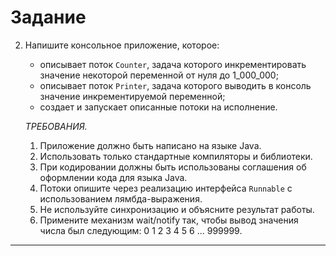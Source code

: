 # Задание
2. Напишите консольное приложение, которое:
   - описывает поток `Counter`, задача которого инкрементировать значение
   некоторой переменной от нуля до 1_000_000;
   - описывает поток `Printer`, задача которого выводить в консоль значение
   инкрементируемой переменной;
   - создает и запускает описанные потоки на исполнение.
   
   _ТРЕБОВАНИЯ._
   1. Приложение должно быть написано на языке Java.
   2. Использовать только стандартные компиляторы и библиотеки.
   3. При кодировании должны быть использованы соглашения об
   оформлении кода для языка Java.
   4. Потоки опишите через реализацию интерфейса `Runnable` с
   использованием лямбда-выражения.
   5. Не используйте синхронизацию и объясните результат работы.
   6. Примените механизм wait/notify так, чтобы вывод значения числа был
   следующим: 0 1 2 3 4 5 6 ... 999999.
   
***